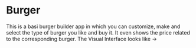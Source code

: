# Burger
This is a basi burger builder app in which you can customize, make and select the type of burger you like and buy it. It even shows the price related to the corresponding burger.
The Visual Interface looks like ->
